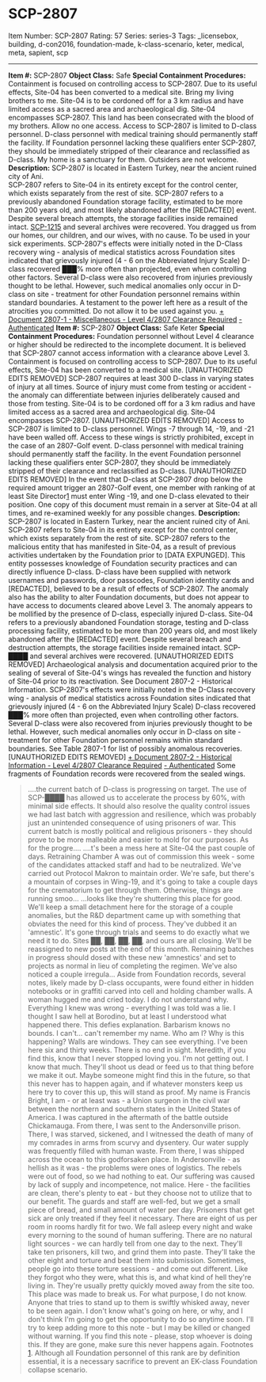 # SCP-2807
Item Number: SCP-2807
Rating: 57
Series: series-3
Tags: _licensebox, building, d-con2016, foundation-made, k-class-scenario, keter, medical, meta, sapient, scp

---

  
**Item #:** SCP-2807 
**Object Class:** Safe
**Special Containment Procedures:** Containment is focused on controlling access to SCP-2807. Due to its useful effects, Site-04 has been converted to a medical site. 
Bring my living brothers to me.
Site-04 is to be cordoned off for a 3 km radius and have limited access as a sacred area and archaeological dig. Site-04 encompasses SCP-2807. 
This land has been consecrated with the blood of my brothers. Allow no one access.
Access to SCP-2807 is limited to D-class personnel. D-class personnel with medical training should permanently staff the facility. If Foundation personnel lacking these qualifiers enter SCP-2807, they should be immediately stripped of their clearance and reclassified as D-class. 
My home is a sanctuary for them. Outsiders are not welcome.
**Description:** SCP-2807 is located in Eastern Turkey, near the ancient ruined city of Ani.  
SCP-2807 refers to Site-04 in its entirety except for the control center, which exists separately from the rest of site. SCP-2807 refers to a previously abandoned Foundation storage facility, estimated to be more than 200 years old, and most likely abandoned after the [REDACTED] event. Despite several breach attempts, the storage facilities inside remained intact. [SCP-1215](/scp-1215) and several archives were recovered. 
You dragged us from our homes, our children, and our wives, with no cause. To be used in your sick experiments.
SCP-2807's effects were initially noted in the D-Class recovery wing - analysis of medical statistics across Foundation sites indicated that grievously injured (4 - 6 on the Abbreviated Injury Scale) D-class recovered ███% more often than projected, even when controlling other factors. Several D-class were also recovered from injuries previously thought to be lethal. However, such medical anomalies only occur in D-class on site - treatment for other Foundation personnel remains within standard boundaries. 
A testament to the power left here as a result of the atrocities you committed. Do not allow it to be used against you.
[\+ Document 2807-1 - Miscellaneous - Level 4/2807 Clearance Required](javascript:;)
[\- Authenticated](javascript:;)
**Item #:** SCP-2807
**Object Class:** Safe Keter
**Special Containment Procedures:** Foundation personnel without Level 4 clearance or higher should be redirected to the incomplete document. It is believed that SCP-2807 cannot access information with a clearance above Level 3.
Containment is focused on controlling access to SCP-2807. Due to its useful effects, Site-04 has been converted to a medical site. [UNAUTHORIZED EDITS REMOVED] SCP-2807 requires at least 300 D-class in varying states of injury at all times. Source of injury must come from testing or accident - the anomaly can differentiate between injuries deliberately caused and those from testing.
Site-04 is to be cordoned off for a 3 km radius and have limited access as a sacred area and archaeological dig. Site-04 encompasses SCP-2807. [UNAUTHORIZED EDITS REMOVED]
Access to SCP-2807 is limited to D-class personnel. Wings -7 through 14, -19, and -21 have been walled off. Access to these wings is strictly prohibited, except in the case of an 2807-Golf event. D-class personnel with medical training should permanently staff the facility. In the event Foundation personnel lacking these qualifiers enter SCP-2807, they should be immediately stripped of their clearance and reclassified as D-class. [UNAUTHORIZED EDITS REMOVED]
In the event that D-class at SCP-2807 drop below the required amount trigger an 2807-Golf event, one member with ranking of at least Site Director[1](javascript:;) must enter Wing -19, and one D-class elevated to their position.
One copy of this document must remain in a server at Site-04 at all times, and re-examined weekly for any possible changes.
**Description:** SCP-2807 is located in Eastern Turkey, near the ancient ruined city of Ani.  
SCP-2807 refers to Site-04 in its entirety except for the control center, which exists separately from the rest of site. SCP-2807 refers to the malicious entity that has manifested in Site-04, as a result of previous activities undertaken by the Foundation prior to [DATA EXPUNGED]. This entity possesses knowledge of Foundation security practices and can directly influence D-class. D-class have been supplied with network usernames and passwords, door passcodes, Foundation identity cards and [REDACTED], believed to be a result of effects of SCP-2807. The anomaly also has the ability to alter Foundation documents, but does not appear to have access to documents cleared above Level 3. The anomaly appears to be mollified by the presence of D-class, especially injured D-class.
Site-04 refers to a previously abandoned Foundation storage, testing and D-class processing facility, estimated to be more than 200 years old, and most likely abandoned after the [REDACTED] event. Despite several breach and destruction attempts, the storage facilities inside remained intact. SCP-████ and several archives were recovered. [UNAUTHORIZED EDITS REMOVED]
Archaeological analysis and documentation acquired prior to the sealing of several of Site-04's wings has revealed the function and history of Site-04 prior to its reactivation. See Document 2807-2 - Historical Information.
SCP-2807's effects were initially noted in the D-Class recovery wing - analysis of medical statistics across Foundation sites indicated that grievously injured (4 - 6 on the Abbreviated Injury Scale) D-class recovered ███% more often than projected, even when controlling other factors. Several D-class were also recovered from injuries previously thought to be lethal. However, such medical anomalies only occur in D-class on site - treatment for other Foundation personnel remains within standard boundaries. See Table 2807-1 for list of possibly anomalous recoveries. [UNAUTHORIZED EDITS REMOVED]
[\+ Document 2807-2 - Historical Information - Level 4/2807 Clearance Required](javascript:;)
[\- Authenticated](javascript:;)
Some fragments of Foundation records were recovered from the sealed wings.
> ….the current batch of D-class is progressing on target. The use of SCP-████ has allowed us to accelerate the process by 60%, with minimal side effects. It should also resolve the quality control issues we had last batch with aggression and resilience, which was probably just an unintended consequence of using prisoners of war. This current batch is mostly political and religious prisoners - they should prove to be more malleable and easier to mold for our purposes. As for the progre….
> ….t's been a mess here at Site-04 the past couple of days. Retraining Chamber A was out of commission this week - some of the candidates attacked staff and had to be neutralized. We've carried out Protocol Makron to maintain order. We're safe, but there's a mountain of corpses in Wing-19, and it's going to take a couple days for the crematorium to get through them. Otherwise, things are running smoo…
> …looks like they're shuttering this place for good. We'll keep a small detachment here for the storage of a couple anomalies, but the R&D department came up with something that obviates the need for this kind of process. They've dubbed it an 'amnestic'. It's gone through trials and seems to do exactly what we need it to do. Sites ██, ██, ██, ██, and ours are all closing. We'll be reassigned to new posts at the end of this month. Remaining batches in progress should dosed with these new 'amnestics' and set to projects as normal in lieu of completing the regimen. We've also noticed a couple irregula…
Aside from Foundation records, several notes, likely made by D-class occupants, were found either in hidden notebooks or in graffiti carved into cell and holding chamber walls.
> A woman hugged me and cried today. I do not understand why.
> Everything I knew was wrong - everything I was told was a lie.
> I thought I saw hell at Borodino, but at least I understood what happened there. This defies explanation. Barbarism knows no bounds.
> I can't… can't remember my name. Who am I? Why is this happening?
> Walls are windows. They can see everything.
> I've been here six and thirty weeks. There is no end in sight. Meredith, if you find this, know that I never stopped loving you.
> I'm not getting out. I know that much. They'll shoot us dead or feed us to that thing before we make it out. Maybe someone might find this in the future, so that this never has to happen again, and if whatever monsters keep us here try to cover this up, this will stand as proof. My name is Francis Bright, I am - or at least was - a Union surgeon in the civil war between the northern and southern states in the United States of America. I was captured in the aftermath of the battle outside Chickamauga. From there, I was sent to the Andersonville prison. There, I was starved, sickened, and I witnessed the death of many of my comrades in arms from scurvy and dysentery. Our water supply was frequently filled with human waste.
> From there, I was shipped across the ocean to this godforsaken place. In Andersonville - as hellish as it was - the problems were ones of logistics. The rebels were out of food, so we had nothing to eat. Our suffering was caused by lack of supply and incompetence, not malice. Here - the facilities are clean, there's plenty to eat - but they choose not to utilize that to our benefit. The guards and staff are well-fed, but we get a small piece of bread, and small amount of water per day. Prisoners that get sick are only treated if they feel it necessary. There are eight of us per room in rooms hardly fit for two. We fall asleep every night and wake every morning to the sound of human suffering. There are no natural light sources - we can hardly tell from one day to the next. They'll take ten prisoners, kill two, and grind them into paste. They'll take the other eight and torture and beat them into submission. Sometimes, people go into these torture sessions - and come out different. Like they forgot who they were, what this is, and what kind of hell they're living in. They're usually pretty quickly moved away from the site too. This place was made to break us. For what purpose, I do not know.
> Anyone that tries to stand up to them is swiftly whisked away, never to be seen again. I don't know what's going on here, or why, and I don't think I'm going to get the opportunity to do so anytime soon. I'll try to keep adding more to this note - but I may be killed or changed without warning. If you find this note - please, stop whoever is doing this. If they are gone, make sure this never happens again.
Footnotes
[1](javascript:;). Although all Foundation personnel of this rank are by definition essential, it is a necessary sacrifice to prevent an EK-class Foundation collapse scenario.